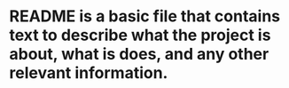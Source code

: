 # README is a basic file that contains text to describe what the project is about, what is does, and any other relevant information.
